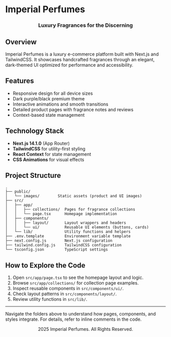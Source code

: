# Imperial Perfumes

<div align="center">
  <h3>Luxury Fragrances for the Discerning</h3>
</div>

## Overview
Imperial Perfumes is a luxury e-commerce platform built with Next.js and TailwindCSS. It showcases handcrafted fragrances through an elegant, dark-themed UI optimized for performance and accessibility.

## Features
- Responsive design for all device sizes
- Dark purple/black premium theme
- Interactive animations and smooth transitions
- Detailed product pages with fragrance notes and reviews
- Context-based state management

## Technology Stack
- **Next.js 14.1.0** (App Router)
- **TailwindCSS** for utility-first styling
- **React Context** for state management
- **CSS Animations** for visual effects

## Project Structure
```
.
├── public/
│   └── images/        Static assets (product and UI images)
├── src/
│   ├── app/
│   │   ├── collections/  Pages for fragrance collections
│   │   └── page.tsx      Homepage implementation
│   ├── components/
│   │   ├── layout/       Layout wrappers and headers
│   │   └── ui/           Reusable UI elements (buttons, cards)
│   └── lib/              Utility functions and helpers
├── .env.template         Environment variable template
├── next.config.js        Next.js configuration
├── tailwind.config.js    TailwindCSS configuration
└── tsconfig.json         TypeScript settings
```

## How to Explore the Code
1. Open `src/app/page.tsx` to see the homepage layout and logic.
2. Browse `src/app/collections/` for collection page examples.
3. Inspect reusable components in `src/components/ui/`.
4. Check layout patterns in `src/components/layout/`.
5. Review utility functions in `src/lib/`.

---

Navigate the folders above to understand how pages, components, and styles integrate. For details, refer to inline comments in the code.

<div align="center">
  <p> 2025 Imperial Perfumes. All Rights Reserved.</p>
</div>
